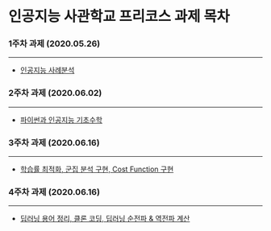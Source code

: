 # 인공지능 사관학교 프리코스 과제 목차

### 1주차 과제 (2020.05.26)
----------------------------------
 * [인공지능 사례분석](https://github.com/2damny/lee-damin.github.io/blob/master/1%EC%A3%BC%EC%B0%A8%EA%B3%BC%EC%A0%9C.ipynb)
 
 
 ### 2주차 과제 (2020.06.02)
 --------
* [파이썬과 인공지능 기초수학](https://github.com/2damny/lee-damin.github.io/blob/master/2%EC%A3%BC%EC%B0%A8%EA%B3%BC%EC%A0%9C.ipynb)


### 3주차 과제 (2020.06.16)
--------
* [학습률 최적화, 군집 분석 구현, Cost Function 구현](https://github.com/2damny/lee-damin.github.io/blob/master/3%EC%A3%BC%EC%B0%A8%EA%B3%BC%EC%A0%9C.ipynb)


### 4주차 과제 (2020.06.16)
--------
* [딥러닝 용어 정리, 클론 코딩, 딥러닝 순전파 & 역전파 계산](https://github.com/2damny/lee-damin.github.io/blob/master/4%EC%A3%BC%EC%B0%A8_%EA%B3%BC%EC%A0%9C.ipynbhttps://github.com/2damny/lee-damin.github.io/blob/master/4%EC%A3%BC%EC%B0%A8_%EA%B3%BC%EC%A0%9C.ipynb)
